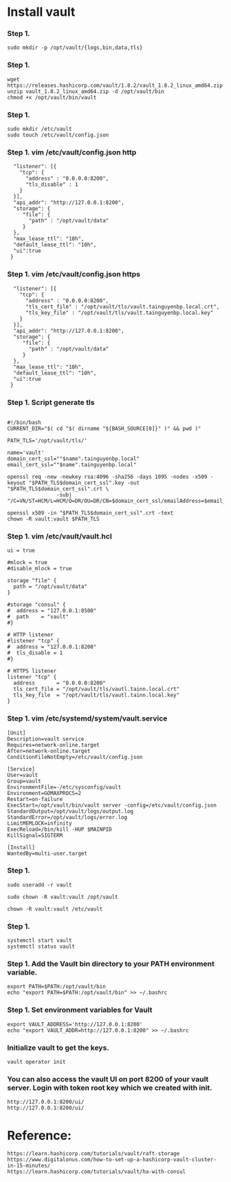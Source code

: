 # Install vault
### Step 1. 
```
sudo mkdir -p /opt/vault/{logs,bin,data,tls}

```

### Step 1. 
```
wget https://releases.hashicorp.com/vault/1.8.2/vault_1.8.2_linux_amd64.zip
unzip vault_1.8.2_linux_amd64.zip -d /opt/vault/bin
chmod +x /opt/vault/bin/vault
```

### Step 1. 
```
sudo mkdir /etc/vault
sudo touch /etc/vault/config.json

```

### Step 1. vim /etc/vault/config.json http
```
  "listener": [{
    "tcp": {
      "address" : "0.0.0.0:8200",
      "tls_disable" : 1
    }
  }],
  "api_addr": "http://127.0.0.1:8200",
  "storage": {
     "file": {
       "path" : "/opt/vault/data"
     }
  },
  "max_lease_ttl": "10h",
  "default_lease_ttl": "10h",
  "ui":true
 }
```

### Step 1. vim /etc/vault/config.json https
```
  "listener": [{
    "tcp": {
      "address" : "0.0.0.0:8200",
      "tls_cert_file" : "/opt/vault/tls/vault.tainguyenbp.local.crt",
      "tls_key_file" : "/opt/vault/tls/vault.tainguyenbp.local.key"
    }
  }],
  "api_addr": "http://127.0.0.1:8200",
  "storage": {
     "file": {
       "path" : "/opt/vault/data"
     }
  },
  "max_lease_ttl": "10h",
  "default_lease_ttl": "10h",
  "ui":true
 }
```

### Step 1. Script generate tls
```

#!/bin/bash
CURRENT_DIR="$( cd "$( dirname "${BASH_SOURCE[0]}" )" && pwd )"

PATH_TLS='/opt/vault/tls/'

name='vault'
domain_cert_ssl=""$name".tainguyenbp.local"
email_cert_ssl=""$name".tainguyenbp.local"

openssl req -new -newkey rsa:4096 -sha256 -days 1095 -nodes -x509 -keyout "$PATH_TLS$domain_cert_ssl".key -out "$PATH_TLS$domain_cert_ssl".crt \
                -subj "/C=VN/ST=HCM/L=HCM/O=DR/OU=DR/CN=$domain_cert_ssl/emailAddress=$email_cert_ssl"

openssl x509 -in "$PATH_TLS$domain_cert_ssl".crt -text
chown -R vault:vault $PATH_TLS
```
### Step 1. vim /etc/vault/vault.hcl
```
ui = true

#mlock = true
#disable_mlock = true

storage "file" {
  path = "/opt/vault/data"
}

#storage "consul" {
#  address = "127.0.0.1:8500"
#  path    = "vault"
#}

# HTTP listener
#listener "tcp" {
#  address = "127.0.0.1:8200"
#  tls_disable = 1
#}

# HTTPS listener
listener "tcp" {
  address       = "0.0.0.0:8200"
  tls_cert_file = "/opt/vault/tls/vautl.tainn.local.crt"
  tls_key_file  = "/opt/vault/tls/vautl.tainn.local.key"
}
```

### Step 1. vim /etc/systemd/system/vault.service
```
[Unit]
Description=vault service
Requires=network-online.target
After=network-online.target
ConditionFileNotEmpty=/etc/vault/config.json

[Service]
User=vault
Group=vault
EnvironmentFile=-/etc/sysconfig/vault
Environment=GOMAXPROCS=2
Restart=on-failure
ExecStart=/opt/vault/bin/vault server -config=/etc/vault/config.json
StandardOutput=/opt/vault/logs/output.log
StandardError=/opt/vault/logs/error.log
LimitMEMLOCK=infinity
ExecReload=/bin/kill -HUP $MAINPID
KillSignal=SIGTERM

[Install]
WantedBy=multi-user.target
```



### Step 1. 
```
sudo useradd -r vault

sudo chown -R vault:vault /opt/vault

chown -R vault:vault /etc/vault
```

### Step 1. 
```
systemctl start vault
systemctl status vault
```

### Step 1. Add the Vault bin directory to your PATH environment variable.
```
export PATH=$PATH:/opt/vault/bin
echo "export PATH=$PATH:/opt/vault/bin" >> ~/.bashrc
```

### Step 1. Set environment variables for Vault
```
export VAULT_ADDRESS='http://127.0.0.1:8200'
echo "export VAULT_ADDR=http://127.0.0.1:8200" >> ~/.bashrc
```

### Initialize vault to get the keys.
```
vault operator init
```
### You can also access the vault UI on port 8200 of your vault server. Login with token root key which we created with init.
```
http://127.0.0.1:8200/ui/
http://127.0.0.1:8200/ui/
```

# Reference:
```
https://learn.hashicorp.com/tutorials/vault/raft-storage
https://www.digitalonus.com/how-to-set-up-a-hashicorp-vault-cluster-in-15-minutes/
https://learn.hashicorp.com/tutorials/vault/ha-with-consul

```
